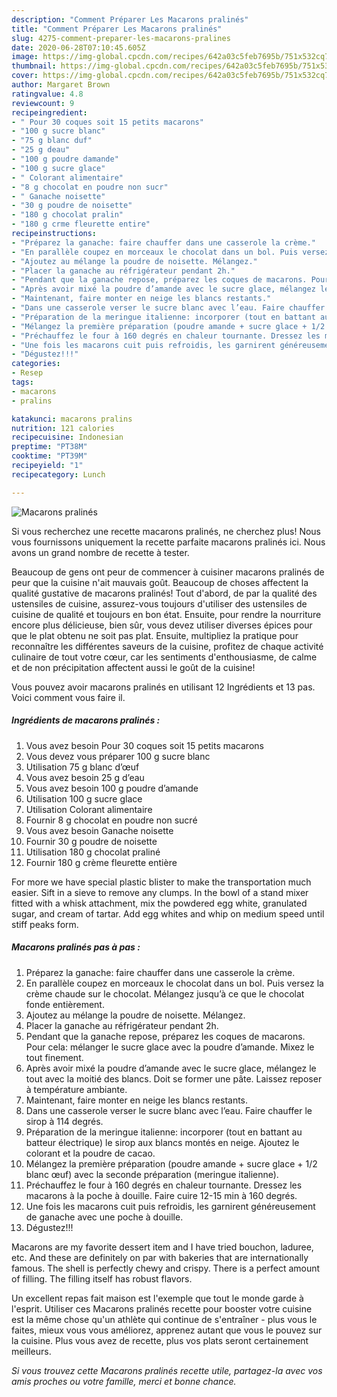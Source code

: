 ```yaml
---
description: "Comment Préparer Les Macarons pralinés"
title: "Comment Préparer Les Macarons pralinés"
slug: 4275-comment-preparer-les-macarons-pralines
date: 2020-06-28T07:10:45.605Z
image: https://img-global.cpcdn.com/recipes/642a03c5feb7695b/751x532cq70/macarons-pralines-photo-principale-de-la-recette.jpg
thumbnail: https://img-global.cpcdn.com/recipes/642a03c5feb7695b/751x532cq70/macarons-pralines-photo-principale-de-la-recette.jpg
cover: https://img-global.cpcdn.com/recipes/642a03c5feb7695b/751x532cq70/macarons-pralines-photo-principale-de-la-recette.jpg
author: Margaret Brown
ratingvalue: 4.8
reviewcount: 9
recipeingredient:
- " Pour 30 coques soit 15 petits macarons"
- "100 g sucre blanc"
- "75 g blanc duf"
- "25 g deau"
- "100 g poudre damande"
- "100 g sucre glace"
- " Colorant alimentaire"
- "8 g chocolat en poudre non sucr"
- " Ganache noisette"
- "30 g poudre de noisette"
- "180 g chocolat pralin"
- "180 g crme fleurette entire"
recipeinstructions:
- "Préparez la ganache: faire chauffer dans une casserole la crème."
- "En parallèle coupez en morceaux le chocolat dans un bol. Puis versez la crème chaude sur le chocolat. Mélangez jusqu’à ce que le chocolat fonde entièrement."
- "Ajoutez au mélange la poudre de noisette. Mélangez."
- "Placer la ganache au réfrigérateur pendant 2h."
- "Pendant que la ganache repose, préparez les coques de macarons. Pour cela: mélanger le sucre glace avec la poudre d’amande. Mixez le tout finement."
- "Après avoir mixé la poudre d’amande avec le sucre glace, mélangez le tout avec la moitié des blancs. Doit se former une pâte. Laissez reposer à température ambiante."
- "Maintenant, faire monter en neige les blancs restants."
- "Dans une casserole verser le sucre blanc avec l’eau. Faire chauffer le sirop à 114 degrés."
- "Préparation de la meringue italienne: incorporer (tout en battant au batteur électrique) le sirop aux blancs montés en neige. Ajoutez le colorant et la poudre de cacao."
- "Mélangez la première préparation (poudre amande + sucre glace + 1/2 blanc œuf) avec la seconde préparation (meringue italienne)."
- "Préchauffez le four à 160 degrés en chaleur tournante. Dressez les macarons à la poche à douille. Faire cuire 12-15 min à 160 degrés."
- "Une fois les macarons cuit puis refroidis, les garnirent généreusement de ganache avec une poche à douille."
- "Dégustez!!!"
categories:
- Resep
tags:
- macarons
- pralins

katakunci: macarons pralins 
nutrition: 121 calories
recipecuisine: Indonesian
preptime: "PT38M"
cooktime: "PT39M"
recipeyield: "1"
recipecategory: Lunch

---
```



![Macarons pralinés](https://img-global.cpcdn.com/recipes/642a03c5feb7695b/751x532cq70/macarons-pralines-photo-principale-de-la-recette.jpg)

Si vous recherchez une recette macarons pralinés, ne cherchez plus! Nous vous fournissons uniquement la recette parfaite macarons pralinés ici. Nous avons un grand nombre de recette à tester.

Beaucoup de gens ont peur de commencer à cuisiner macarons pralinés de peur que la cuisine n'ait mauvais goût. Beaucoup de choses affectent la qualité gustative de macarons pralinés! Tout d'abord, de par la qualité des ustensiles de cuisine, assurez-vous toujours d'utiliser des ustensiles de cuisine de qualité et toujours en bon état. Ensuite, pour rendre la nourriture encore plus délicieuse, bien sûr, vous devez utiliser diverses épices pour que le plat obtenu ne soit pas plat. Ensuite, multipliez la pratique pour reconnaître les différentes saveurs de la cuisine, profitez de chaque activité culinaire de tout votre cœur, car les sentiments d'enthousiasme, de calme et de non précipitation affectent aussi le goût de la cuisine!

<!--inarticleads1-->

Vous pouvez avoir macarons pralinés en utilisant 12 Ingrédients et 13 pas. Voici comment vous faire il.

##### Ingrédients de macarons pralinés :

1. Vous avez besoin  Pour 30 coques soit 15 petits macarons
1. Vous devez vous préparer 100 g sucre blanc
1. Utilisation 75 g blanc d’œuf
1. Vous avez besoin 25 g d’eau
1. Vous avez besoin 100 g poudre d’amande
1. Utilisation 100 g sucre glace
1. Utilisation  Colorant alimentaire
1. Fournir 8 g chocolat en poudre non sucré
1. Vous avez besoin  Ganache noisette
1. Fournir 30 g poudre de noisette
1. Utilisation 180 g chocolat praliné
1. Fournir 180 g crème fleurette entière


For more we have special plastic blister to make the transportation much easier. Sift in a sieve to remove any clumps. In the bowl of a stand mixer fitted with a whisk attachment, mix the powdered egg white, granulated sugar, and cream of tartar. Add egg whites and whip on medium speed until stiff peaks form. 

<!--inarticleads2-->

##### Macarons pralinés pas à pas :

1. Préparez la ganache: faire chauffer dans une casserole la crème.
1. En parallèle coupez en morceaux le chocolat dans un bol. Puis versez la crème chaude sur le chocolat. Mélangez jusqu’à ce que le chocolat fonde entièrement.
1. Ajoutez au mélange la poudre de noisette. Mélangez.
1. Placer la ganache au réfrigérateur pendant 2h.
1. Pendant que la ganache repose, préparez les coques de macarons. Pour cela: mélanger le sucre glace avec la poudre d’amande. Mixez le tout finement.
1. Après avoir mixé la poudre d’amande avec le sucre glace, mélangez le tout avec la moitié des blancs. Doit se former une pâte. Laissez reposer à température ambiante.
1. Maintenant, faire monter en neige les blancs restants.
1. Dans une casserole verser le sucre blanc avec l’eau. Faire chauffer le sirop à 114 degrés.
1. Préparation de la meringue italienne: incorporer (tout en battant au batteur électrique) le sirop aux blancs montés en neige. Ajoutez le colorant et la poudre de cacao.
1. Mélangez la première préparation (poudre amande + sucre glace + 1/2 blanc œuf) avec la seconde préparation (meringue italienne).
1. Préchauffez le four à 160 degrés en chaleur tournante. Dressez les macarons à la poche à douille. Faire cuire 12-15 min à 160 degrés.
1. Une fois les macarons cuit puis refroidis, les garnirent généreusement de ganache avec une poche à douille.
1. Dégustez!!!


Macarons are my favorite dessert item and I have tried bouchon, laduree, etc. And these are definitely on par with bakeries that are internationally famous. The shell is perfectly chewy and crispy. There is a perfect amount of filling. The filling itself has robust flavors. 

<!--inarticleads1-->

<p>
Un excellent repas fait maison est l'exemple que tout le monde garde à l'esprit. Utiliser ces Macarons pralinés recette pour booster votre cuisine est la même chose qu'un athlète qui continue de s'entraîner - plus vous le faites, mieux vous vous améliorez, apprenez autant que vous le pouvez sur la cuisine. Plus vous avez de recette, plus vos plats seront certainement meilleurs.
</p>

<p>
<i>Si vous trouvez cette Macarons pralinés recette utile, partagez-la avec vos amis proches ou votre famille, merci et bonne chance.</i>
</p>
